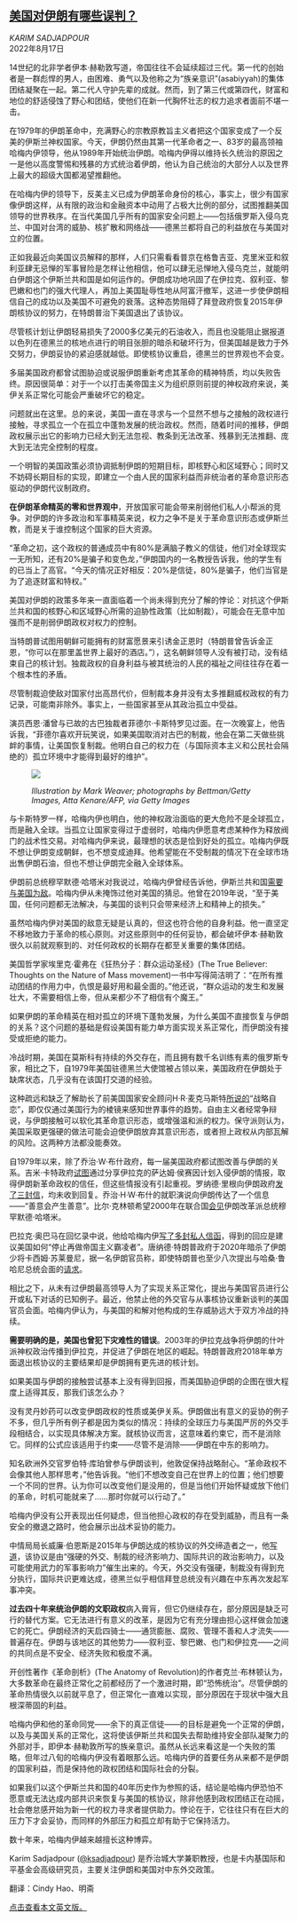<!--1660716422000-->
[美国对伊朗有哪些误判？](https://cn.nytimes.com/opinion/20220817/iran-america-nuclear-policy/)
------

<address>KARIM SADJADPOUR</address><time pudate="2022-08-17 01:45:46" datetime="2022-08-17 01:45:46">2022年8月17日</time><section><p>14世纪的北非学者伊本·赫勒敦写道，帝国往往不会延续超过三代。第一代的创始者是一群彪悍的男人，由困难、勇气以及他称之为“族亲意识”(asabiyyah)的集体团结凝聚在一起。第二代人守护先辈的成就。然而，到了第三代或第四代，财富和地位的舒适侵蚀了野心和团结，使他们在新一代胸怀壮志的权力追求者面前不堪一击。</p><p>在1979年的伊朗革命中，充满野心的宗教原教旨主义者把这个国家变成了一个反美的伊斯兰神权国家。今天，伊朗仍然由其第一代革命者之一、83岁的最高领袖哈梅内伊领导，他从1989年开始统治伊朗。哈梅内伊得以维持长久统治的原因之一是他以高度警惕和残暴的方式统治着伊朗，他认为自己统治的大部分人以及世界上最大的超级大国都渴望推翻他。</p><p>在哈梅内伊的领导下，反美主义已成为伊朗革命身份的核心，事实上，很少有国家像伊朗这样，从有限的政治和金融资本中动用了占极大比例的部分，试图推翻美国领导的世界秩序。在当代美国几乎所有的国家安全问题上——包括俄罗斯入侵乌克兰、中国对台湾的威胁、核扩散和网络战——德黑兰都将自己的利益放在与美国对立的位置。</p><p>正如我最近向美国议员解释的那样，人们只需看看普京在格鲁吉亚、克里米亚和叙利亚肆无忌惮的军事冒险是怎样让他相信，他可以肆无忌惮地入侵乌克兰，就能明白伊朗这个伊斯兰共和国是如何运作的。伊朗成功地巩固了在伊拉克、叙利亚、黎巴嫩和也门的强大代理人，再加上美国耻辱性地从阿富汗撤军，这进一步使伊朗相信自己的成功以及美国不可避免的衰落。这种态势阻碍了拜登政府恢复2015年伊朗核协议的努力，在特朗普治下美国退出了该协议。</p><p>尽管核计划让伊朗轻易损失了2000多亿美元的石油收入，而且也没能阻止据报道以色列在德黑兰的核地点进行的明目张胆的暗杀和破坏行为，但美国越是致力于外交努力，伊朗妥协的紧迫感就越低。即使核协议重启，德黑兰的世界观也不会变。</p><p>多届美国政府都曾试图胁迫或说服伊朗重新考虑其革命的精神特质，均以失败告终。原因很简单：对于一个以打击美帝国主义为组织原则前提的神权政府来说，美伊关系正常化可能会严重破坏它的稳定。</p><p>问题就出在这里。总的来说，美国一直在寻求与一个显然不想与之接触的政权进行接触，寻求孤立一个在孤立中蓬勃发展的统治政权。然而，随着时间的推移，伊朗政权展示出它的影响力已经大到无法忽视、教条到无法改革、残暴到无法推翻、庞大到无法完全控制的程度。</p><p>一个明智的美国政策必须协调抵制伊朗的短期目标，即核野心和区域野心；同时又不妨碍长期目标的实现，即建立一个由人民的国家利益而非统治者的革命意识形态驱动的伊朗代议制政府。</p><p><b>在伊朗革命精英的零和世界观中</b>，开放国家可能会带来削弱他们私人小帮派的竞争。对伊朗的许多政治和军事精英来说，权力之争不是关于革命意识形态或伊斯兰教，而是关于谁控制这个国家的巨大资源。</p><p>“革命之初，这个政权的普通成员中有80%是满脑子教义的信徒，他们对全球现实一无所知，还有20%是骗子和变色龙，”伊朗国内的一名教授告诉我，他的学生有的已当上了高官。“今天的情况正好相反：20%是信徒，80%是骗子，他们当官是为了追逐财富和特权。”</p><p>美国对伊朗的政策多年来一直面临着一个尚未得到充分了解的悖论：对抗这个伊斯兰共和国的核野心和区域野心所需的迫胁性政策（比如制裁），可能会在无意中加强而不是削弱伊朗政权对权力的控制。</p><p>当特朗普试图用朝鲜可能拥有的财富愿景来引诱金正恩时（特朗普曾告诉金正恩，“你可以在那里盖世界上最好的酒店。”），这名朝鲜领导人没有被打动，没有结束自己的核计划。独裁政权的自身利益与被其统治的人民的福祉之间往往存在着一个根本性的矛盾。</p><p>尽管制裁迫使敌对国家付出高昂代价，但制裁本身并没有太多推翻威权政权的有力记录，可能南非除外。事实上，一些国家甚至从其政治孤立中受益。</p><p>演员西恩·潘曾与已故的古巴独裁者菲德尔·卡斯特罗见过面。在一次晚宴上，他告诉我，“菲德尔喜欢开玩笑说，如果美国取消对古巴的制裁，他会在第二天做些挑衅的事情，让美国恢复制裁。他明白自己的权力在（与国际资本主义和公民社会隔绝的）孤立环境中才能得到最好的维护”。</p><p><figure><img src="https://images.weserv.nl/?url=static01.nyt.com/images/2022/08/14/opinion/12sadjadpour-secondary/12sadjadpour-secondary-master1050.jpg"></p><figcaption> <cite>Illustration by Mark Weaver; photographs by Bettman/Getty Images, Atta Kenare/AFP, via Getty Images</cite></figcaption></figure><p>与卡斯特罗一样，哈梅内伊也明白，他的神权政治面临的更大危险不是全球孤立，而是融入全球。当孤立让国家变得过于虚弱时，哈梅内伊愿意考虑某种作为释放阀门的战术性交易。对哈梅内伊来说，最理想的状态是恰到好处的孤立。哈梅内伊既不想让伊朗变成朝鲜，也不想变成迪拜。他希望能在不受制裁的情况下在全球市场出售伊朗石油，但也不想让伊朗完全融入全球体系。</p><p>伊朗前总统穆罕默德·哈塔米对我说过，哈梅内伊曾经告诉他，伊斯兰共和国<a rel="noopener noreferrer" target="_blank" href="https://time.com/magazine/south-pacific/5691730/october-14th-2019-vol-194-no-15-international/">需要与美国为敌</a>。哈梅内伊从未掩饰过他对美国的猜忌。他曾在2019年说，“至于美国，任何问题都无法解决，与美国的谈判只会带来经济上和精神上的损失。”</p><p>虽然哈梅内伊对美国的敌意无疑是认真的，但这也符合他的自身利益。他一直坚定不移地致力于革命的核心原则。对这些原则中的任何妥协，都会破坏伊本·赫勒敦很久以前就观察到的、对任何政权的长期存在都至关重要的集体团结。</p><p>美国哲学家埃里克·霍弗在《狂热分子：群众运动圣经》(The True Believer: Thoughts on the Nature of Mass movement)一书中写得简洁明了：“在所有推动团结的作用力中，仇恨是最好用和最全面的。”他还说，“群众运动的发生和发展壮大，不需要相信上帝，但从来都少不了相信有个魔王。”</p><p>如果伊朗的革命精英在相对孤立的环境下蓬勃发展，为什么美国不直接恢复与伊朗的关系？这个问题的基础是假设美国有能力单方面实现关系正常化，而伊朗没有接受或拒绝的能力。</p><p>冷战时期，美国在莫斯科有持续的外交存在，而且拥有数千名训练有素的俄罗斯专家，相比之下，自1979年美国驻德黑兰大使馆被占领以来，美国政府在伊朗处于缺席状态，几乎没有在该国打交道的经验。</p><p>这种疏远和缺乏了解助长了前美国国家安全顾问H·R·麦克马斯特<a rel="noopener noreferrer" target="_blank" href="https://www.armed-services.senate.gov/imo/media/doc/McMaster--Statement%20for%20the%20Record_03-02-21.pdf">所说的</a>“战略自恋”，即仅仅通过美国行为的棱镜来感知世界事件的趋势。自由主义者经常争辩说，与伊朗接触可以软化其革命意识形态，或增强温和派的权力。保守派则认为，美国采取更强硬的做法可能会迫使伊朗放弃其意识形态，或者担上政权从内部瓦解的风险。这两种方法都没能奏效。</p><p>自1979年以来，除了乔治·W·布什政府，每一届美国政府都试图改善与伊朗的关系。吉米·卡特政府<a rel="noopener noreferrer" target="_blank" href="https://twitter.com/ksadjadpour/status/1336679069619003395?s=20&t=SLwBdfeDWgky_XFwnWYN7Q">试图</a>通过分享伊拉克的萨达姆·侯赛因计划入侵伊朗的情报，取得伊朗新革命政权的信任，但这些情报没有引起重视。罗纳德·里根向伊朗政府<a rel="noopener noreferrer" target="_blank" href="https://medium.com/@penguinpress/the-twilight-war-the-secret-history-of-america-s-thirty-year-conflict-with-iran-by-david-crist-b4a6684e716b">发</a><a rel="noopener noreferrer" target="_blank" href="https://medium.com/@penguinpress/the-twilight-war-the-secret-history-of-america-s-thirty-year-conflict-with-iran-by-david-crist-b4a6684e716b">了三封信</a>，均未收到回复。乔治·H·W·布什的就职演说向伊朗传达了一个信息——“善意会产生善意”。比尔·克林顿希望2000年在联合国<a rel="noopener noreferrer" target="_blank" href="https://www.rferl.org/a/1342894.html">会见</a>伊朗改革派总统穆罕默德·哈塔米。</p><p>巴拉克·奥巴马在回忆录中说，他给哈梅内伊<a rel="noopener noreferrer" target="_blank" href="https://www.wsj.com/articles/obama-wrote-secret-letter-to-irans-khamenei-about-fighting-islamic-state-1415295291">写了多封私人信函</a>，得到的回应是建议美国如何“停止再做帝国主义霸凌者”。唐纳德·特朗普政府于2020年暗杀了伊朗少将卡西姆·苏莱曼尼，据一名伊朗官员称，即使特朗普也至少八次提出与哈桑·鲁哈尼总统会面的<a href="https://www.nytimes.com/2018/07/18/world/middleeast/iran-rouhani-trump.html">请求</a>。</p><p>相比之下，从未有过伊朗最高领导人为了实现关系正常化，提出与美国官员进行公开或私下对话的已知例子。最近，他禁止他的外交官与从事核协议重新谈判的美国官员会面。哈梅内伊认为，与美国的和解对他构成的生存威胁远大于双方冷战的持续。</p><p><b>需要明确的是，美国也曾犯下灾难性的错误</b>。2003年的伊拉克战争将伊朗的什叶派神权政治传播到伊拉克，并促进了伊朗在地区的崛起。特朗普政府2018年单方面退出核协议的主要结果却是伊朗拥有更先进的核计划。</p><p>如果美国与伊朗的接触尝试基本上没有得到回报，而美国胁迫伊朗的企图在很大程度上适得其反，那我们该怎么办？</p><p>没有灵丹妙药可以改变伊朗政权的性质或美伊关系。伊朗做出有意义的妥协的例子不多，但几乎所有例子都是因为类似的情况：持续的全球压力与美国严厉的外交手段相结合，以实现具体解决方案。就核协议而言，这意味着约束它，而不是消除它。同样的公式应该适用于约束——尽管不是消除——伊朗在中东的影响力。</p><p>知名欧洲外交官罗伯特·库珀曾参与伊朗谈判，他敦促保持战略耐心。“革命政权不会像其他人那样思考，”他告诉我。“他们不想改变自己在世界上的位置；他们想要一个不同的世界。认为你可以改变他们是没用的，但是当他们开始怀疑或放下他们的革命，时机可能就来了……那时你就可以行动了。”</p><p>哈梅内伊没有公开表现出任何疑虑，但当他担心政权的存在受到威胁，而且有一条安全的撤退之路时，他会展示出战术妥协的能力。</p><p>中情局局长威廉·伯恩斯是2015年与伊朗达成的核协议的外交缔造者之一，他<a rel="noopener noreferrer" target="_blank" href="https://www.google.com/books/edition/The_Back_Channel/UDFeDwAAQBAJ?hl=en&gbpv=1&dq=tough-minded+diplomacy,+backed+up+by+the+economic+leverage+of+sanctions,+the+political+leverage+of+an+international+consensus,+and+the+military+leverage+of+the+potential+use+of+force.%E2%80%9D&pg=PA338&printsec=frontcover">写道</a>，该协议是由“强硬的外交、制裁的经济影响力、国际共识的政治影响力，以及可能使用武力的军事影响力”催生出来的。今天，外交没有强硬，制裁没有得到充分执行，国际共识更难达成，德黑兰似乎相信拜登总统没有兴趣在中东再次发起军事冲突。</p><p><b>过去四十年来统治伊朗的文职政权</b>病入膏肓，但它仍继续存在，部分原因是缺乏可行的替代方案。它无法进行有意义的改革，是因为它有充分理由担心这样做会加速它的死亡。伊朗经济的天启四骑士——通货膨胀、腐败、管理不善和人才流失——普遍存在。伊朗与该地区的其他势力——叙利亚、黎巴嫩、也门和伊拉克——之间的共同点是不安全、经济失败和极度不满。</p><p>开创性著作《革命剖析》(The Anatomy of Revolution)的作者克兰·布林顿认为，大多数革命在最终正常化之前都经历了一个激进时期，即“恐怖统治”。尽管伊朗的革命热情很久以前就平息了，但正常化一直难以实现，部分原因在于现状中强大且根深蒂固的利益。</p><p>哈梅内伊和他的革命同党——余下的真正信徒——的目标是避免一个正常的伊朗，以及与美国关系的正常化，这将使该伊斯兰共和国失去帮助维持安全部队凝聚力的外部对手，即伊本·赫勒敦所写的族亲意识。虽然从长远来看这是一个失败的策略，但年过八旬的哈梅内伊没有着眼那么远。哈梅内伊的首要任务从来都不是伊朗的国家利益，而是保持他的政权团结和国际社会的分裂。</p><p>如果我们以这个伊斯兰共和国的40年历史作为参照的话，结论是哈梅内伊恐怕不愿意或无法达成内部共识来恢复与美国的核协议，除非他感到政权团结正在动摇，社会倦怠感开始为新一代的权力寻求者提供助力。悖论在于，它往往只有在巨大的压力下才会妥协，而同样的外部压力和孤立却有助于它保持活力。</p><p>数十年来，哈梅内伊越来越擅长这种博弈。</p></section><footer><p>Karim Sadjadpour (<a rel="nofollow" target="_blank" href="https://twitter.com/ksadjadpour">@ksadjadpour</a>) 是乔治城大学兼职教授，也是卡内基国际和平基金会高级研究员，主要关注伊朗和美国对中东外交政策。</p><p>翻译：Cindy Hao、明斋</p><p><a rel="nofollow" target="_blank" href="https://www.nytimes.com/2022/08/12/opinion/iran-america-nuclear-policy.html">点击查看本文英文版。</a></p></footer>
